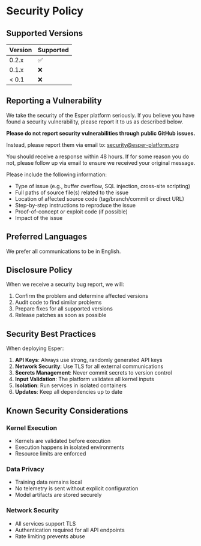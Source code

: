 # Security Policy

## Supported Versions

| Version | Supported          |
| ------- | ------------------ |
| 0.2.x   | :white_check_mark: |
| 0.1.x   | :x:                |
| < 0.1   | :x:                |

## Reporting a Vulnerability

We take the security of the Esper platform seriously. If you believe you have found a security vulnerability, please report it to us as described below.

**Please do not report security vulnerabilities through public GitHub issues.**

Instead, please report them via email to: security@esper-platform.org

You should receive a response within 48 hours. If for some reason you do not, please follow up via email to ensure we received your original message.

Please include the following information:

- Type of issue (e.g., buffer overflow, SQL injection, cross-site scripting)
- Full paths of source file(s) related to the issue
- Location of affected source code (tag/branch/commit or direct URL)
- Step-by-step instructions to reproduce the issue
- Proof-of-concept or exploit code (if possible)
- Impact of the issue

## Preferred Languages

We prefer all communications to be in English.

## Disclosure Policy

When we receive a security bug report, we will:

1. Confirm the problem and determine affected versions
2. Audit code to find similar problems
3. Prepare fixes for all supported versions
4. Release patches as soon as possible

## Security Best Practices

When deploying Esper:

1. **API Keys**: Always use strong, randomly generated API keys
2. **Network Security**: Use TLS for all external communications
3. **Secrets Management**: Never commit secrets to version control
4. **Input Validation**: The platform validates all kernel inputs
5. **Isolation**: Run services in isolated containers
6. **Updates**: Keep all dependencies up to date

## Known Security Considerations

### Kernel Execution
- Kernels are validated before execution
- Execution happens in isolated environments
- Resource limits are enforced

### Data Privacy
- Training data remains local
- No telemetry is sent without explicit configuration
- Model artifacts are stored securely

### Network Security
- All services support TLS
- Authentication required for all API endpoints
- Rate limiting prevents abuse